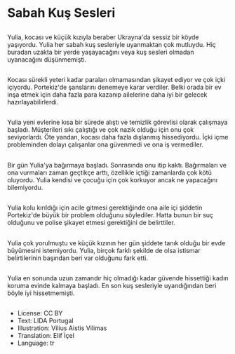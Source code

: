 # Sabah Kuş Sesleri

##
Yulia, kocası ve küçük kızıyla beraber Ukrayna'da sessiz bir köyde yaşıyordu. Yulia her sabah kuş sesleriyle uyanmaktan çok mutluydu. Hiç buradan uzakta bir yerde yaşayacağını veya kuş sesleri olmadan uyanacağını düşünmemişti.

##
Kocası sürekli yeteri kadar paraları olmamasından şikayet ediyor ve çok içki içiyordu. Portekiz'de şanslarını denemeye karar verdiler. Belki orada bir ev inşa etmek için daha fazla para kazanıp ailelerine daha iyi bir gelecek hazırlayabilirlerdi.

##
Yulia yeni evlerine kısa bir sürede alıştı ve temizlik görevlisi olarak çalışmaya başladı. Müşterileri sıkı çalıştığı ve çok nazik olduğu için onu çok seviyorlardı. Öte yandan, kocası daha fazla dışlanmış hissediyordu. İçki içme probleminden dolayı çalışanlar ona güvenmedi ve ona iş vermediler.

##
Bir gün Yulia'ya bağırmaya başladı. Sonrasında onu itip kaktı. Bağırmaları ve ona vurmaları zaman geçtikçe arttı, özellikle içtiği zamanlarda çok kötü oluyordu. Yulia kendisi ve çocuğu için çok korkuyor ancak ne yapacağını bilemiyordu.

##
Yulia kolu kırıldığı için acile gitmesi gerektiğinde ona aile içi şiddetin Portekiz'de büyük bir problem olduğunu söylediler. Hatta bunun bir suç olduğunu ve polise şikayet etmesi gerektiğini de belirttiler.

##
Yulia çok yorulmuştu ve küçük kızının her gün şiddete tanık olduğu bir evde büyümesini istemiyordu. Yulia, birçok farklı şekilde de olsa istismar belirtilerinin başından beri var olduğunu fark etti.

##
Yulia en sonunda uzun zamandır hiç olmadığı kadar güvende hissettiği kadın koruma evinde kalmaya başladı. En son kuş sesleriyle uyandığından beri böyle iyi hissetmemişti.

##
* License: CC BY
* Text: LIDA Portugal
* Illustration: Vilius Aistis Vilimas
* Translation: Elif İçel
* Language: tr
